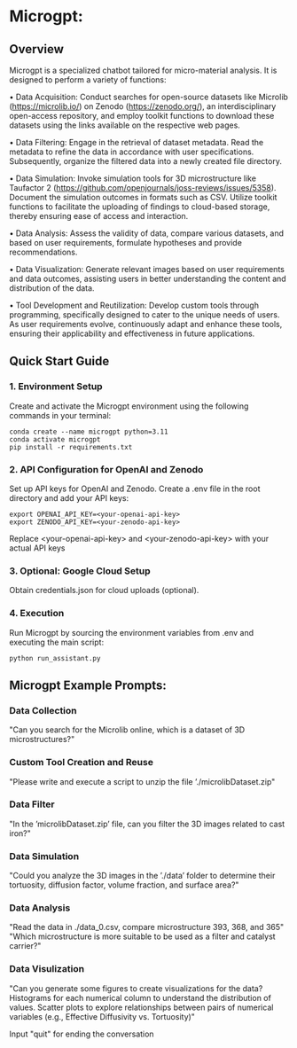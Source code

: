 # Microgpt: 

## Overview

Microgpt is a specialized chatbot tailored for micro-material analysis. It is designed to perform a variety of functions:

•	Data Acquisition: Conduct searches for open-source datasets like Microlib (https://microlib.io/) on Zenodo (https://zenodo.org/), an interdisciplinary open-access repository, and employ toolkit functions to download these datasets using the links available on the respective web pages.

•	Data Filtering: Engage in the retrieval of dataset metadata. Read the metadata to refine the data in accordance with user specifications. Subsequently, organize the filtered data into a newly created file directory.

•	Data Simulation: Invoke simulation tools for 3D microstructure like Taufactor 2 (https://github.com/openjournals/joss-reviews/issues/5358). Document the simulation outcomes in formats such as CSV. Utilize toolkit functions to facilitate the uploading of findings to cloud-based storage, thereby ensuring ease of access and interaction.

•	Data Analysis: Assess the validity of data, compare various datasets, and based on user requirements, formulate hypotheses and provide recommendations. 

•	Data Visualization: Generate relevant images based on user requirements and data outcomes, assisting users in better understanding the content and distribution of the data.

•	Tool Development and Reutilization: Develop custom tools through programming, specifically designed to cater to the unique needs of users.  As user requirements evolve, continuously adapt and enhance these tools, ensuring their applicability and effectiveness in future applications.


## Quick Start Guide

### 1. Environment Setup
Create and activate the Microgpt environment using the following commands in your terminal:

```
conda create --name microgpt python=3.11
conda activate microgpt
pip install -r requirements.txt
```


### 2. API Configuration for OpenAI and Zenodo

Set up API keys for OpenAI and Zenodo. Create a .env file in the root directory and add your API keys:

```plaintext
export OPENAI_API_KEY=<your-openai-api-key>
export ZENODO_API_KEY=<your-zenodo-api-key>
```
Replace &lt;your-openai-api-key&gt; and &lt;your-zenodo-api-key&gt; with your actual API keys


### 3. Optional: Google Cloud Setup
Obtain credentials.json for cloud uploads (optional).

### 4. Execution
Run Microgpt by sourcing the environment variables from .env and executing the main script:

```
python run_assistant.py
```


## Microgpt Example Prompts:
### Data Collection
"Can you search for the Microlib online, which is a dataset of 3D microstructures?"

### Custom Tool Creation and Reuse
"Please write and execute a script to unzip the file ’./microlibDataset.zip"

### Data Filter
"In the ’microlibDataset.zip’ file, can you filter the 3D images related to cast iron?"

### Data Simulation
"Could you analyze the 3D images in the ’./data’ folder to determine their tortuosity, diffusion
factor, volume fraction, and surface area?" 

### Data Analysis
"Read the data in ./data_0.csv, compare microstructure 393, 368, and 365"
"Which microstructure is more suitable to be used as a filter and catalyst carrier?"

### Data Visulization
"Can you generate some figures to create visualizations for the data?  Histograms for each numerical column to understand the distribution of values.  Scatter plots to explore relationships between pairs of numerical variables (e.g., Effective Diffusivity vs.  Tortuosity)"

Input "quit" for ending the conversation
